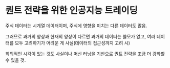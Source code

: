 # 퀀트 전략을 위한 인공지능 트레이딩 

주식 데이터는 시계열 데이터이며, 주식에 영향을 미치는 다른 데이터도 많음. 

그러므로 과거의 양상과 현재의 양상이 다르면 과거의 데이터는 쓸모가 없고, 여러 데이터를 모두 고려하기가 어려운 게 사실(데이터의 접근성까지 고려 시)

회의적인 시각이 있는 것도 사실이나 머신 러닝을 기반으로 퀀트 전략을 조금 더 강화할 수 있을 것.

